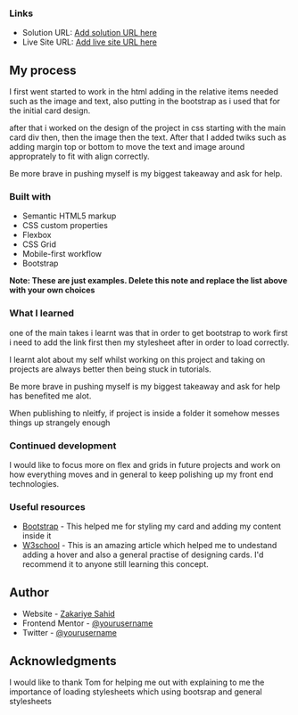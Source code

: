 
### Links

- Solution URL: [Add solution URL here](https://your-solution-url.com)
- Live Site URL: [Add live site URL here](https://your-live-site-url.com)

## My process
 I first went started to work in the html adding in the relative items needed such as the image and text, also putting in the bootstrap as i used that for the initial card design.

 after that i worked on the design of the project in css starting with the main card div then, then the image then the text. After that I added twiks such as adding margin top or bottom to move the text and image around approprately to fit with align correctly.

Be more brave in pushing myself is my biggest takeaway and ask for help.
### Built with

- Semantic HTML5 markup
- CSS custom properties
- Flexbox
- CSS Grid
- Mobile-first workflow
- Bootstrap

**Note: These are just examples. Delete this note and replace the list above with your own choices**

### What I learned
 one of the main takes i learnt was that in order to get bootstrap to work first i need to add the link first then my stylesheet after in order to load correctly.

I learnt alot about my self whilst working on this project and taking on projects are always better then being stuck in tutorials.

Be more brave in pushing myself is my biggest takeaway and ask for help has benefited me alot.

When publishing to nleitfy, if project is inside a folder it somehow messes things up strangely enough



### Continued development

I would like to focus more on flex and grids in future projects and work on how everything moves and in general to keep polishing up my front end technologies.


### Useful resources

- [Bootstrap](https://getbootstrap.com/docs/4.0/components/card/) - This helped me for styling my card and adding my content inside it 
- [W3school](https://www.w3schools.com/howto/howto_css_cards.asp) - This is an amazing article which helped me to undestand adding a hover and also a general practise of designing cards. I'd recommend it to anyone still learning this concept.



## Author

- Website - [Zakariye Sahid](https://www.your-site.com)
- Frontend Mentor - [@yourusername](https://www.frontendmentor.io/profile/yourusername)
- Twitter - [@yourusername](https://www.twitter.com/yourusername)



## Acknowledgments
I would like to thank Tom for helping me out with explaining to me the importance of loading stylesheets which using bootsrap and general stylesheets
